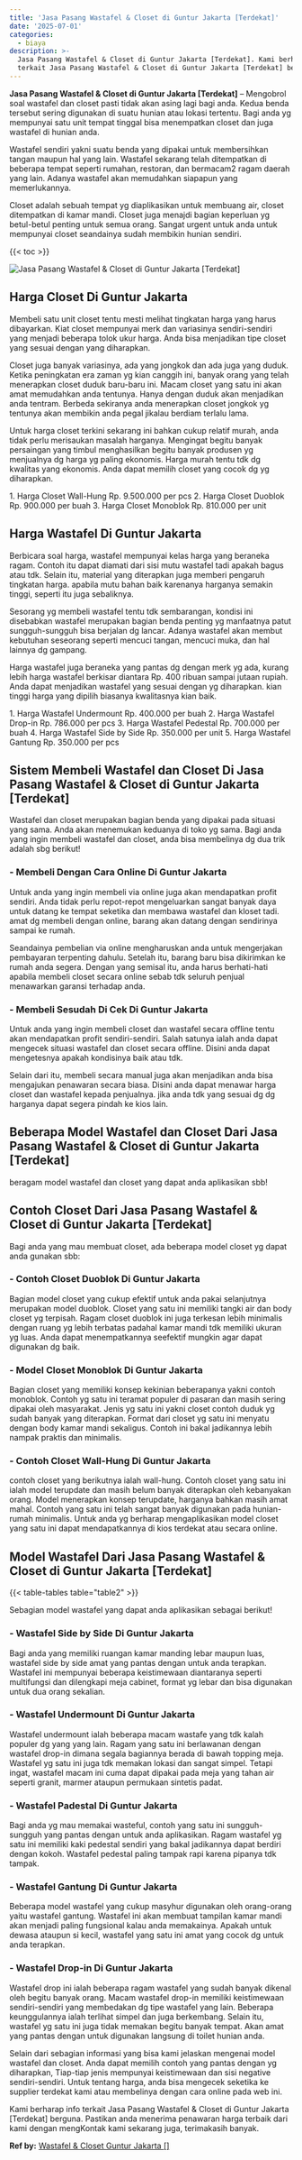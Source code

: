 ```yaml
---
title: 'Jasa Pasang Wastafel & Closet di Guntur Jakarta [Terdekat]'
date: '2025-07-01'
categories:
  - biaya
description: >-
  Jasa Pasang Wastafel & Closet di Guntur Jakarta [Terdekat]. Kami berharap info
  terkait Jasa Pasang Wastafel & Closet di Guntur Jakarta [Terdekat] berguna....
---
```


**Jasa Pasang Wastafel & Closet di Guntur Jakarta \[Terdekat\]** – Mengobrol soal wastafel dan closet pasti tidak akan asing lagi bagi anda. Kedua benda tersebut sering digunakan di suatu hunian atau lokasi tertentu. Bagi anda yg mempunyai satu unit tempat tinggal bisa menempatkan closet dan juga wastafel di hunian anda.

Wastafel sendiri yakni suatu benda yang dipakai untuk membersihkan tangan maupun hal yang lain. Wastafel sekarang telah ditempatkan di beberapa tempat seperti rumahan, restoran, dan bermacam2 ragam daerah yang lain. Adanya wastafel akan memudahkan siapapun yang memerlukannya.

Closet adalah sebuah tempat yg diaplikasikan untuk membuang air, closet ditempatkan di kamar mandi. Closet juga menajdi bagian keperluan yg betul-betul penting untuk semua orang. Sangat urgent untuk anda untuk mempunyai closet seandainya sudah membikin hunian sendiri.

{{< toc >}}

![Jasa Pasang Wastafel & Closet di Guntur Jakarta [Terdekat]](/images/wastafel-closet-murah65.png)

## Harga Closet Di Guntur Jakarta

Membeli satu unit closet tentu mesti melihat tingkatan harga yang harus dibayarkan. Kiat closet mempunyai merk dan variasinya sendiri-sendiri yang menjadi beberapa tolok ukur harga. Anda bisa menjadikan tipe closet yang sesuai dengan yang diharapkan.

Closet juga banyak variasinya, ada yang jongkok dan ada juga yang duduk. Ketika peningkatan era zaman yg kian canggih ini, banyak orang yang telah menerapkan closet duduk baru-baru ini. Macam closet yang satu ini akan amat memudahkan anda tentunya. Hanya dengan duduk akan menjadikan anda tentram. Berbeda sekiranya anda menerapkan closet jongkok yg tentunya akan membikin anda pegal jikalau berdiam terlalu lama.

Untuk harga closet terkini sekarang ini bahkan cukup relatif murah, anda tidak perlu merisaukan masalah harganya. Mengingat begitu banyak persaingan yang timbul menghasilkan begitu banyak produsen yg menjualnya dg harga yg paling ekonomis. Harga murah tentu tdk dg kwalitas yang ekonomis. Anda dapat memilih closet yang cocok dg yg diharapkan.

1\. Harga Closet Wall-Hung Rp. 9.500.000 per pcs 2. Harga Closet Duoblok Rp. 900.000 per buah 3. Harga Closet Monoblok Rp. 810.000 per unit

## Harga Wastafel Di Guntur Jakarta

Berbicara soal harga, wastafel mempunyai kelas harga yang beraneka ragam. Contoh itu dapat diamati dari sisi mutu wastafel tadi apakah bagus atau tdk. Selain itu, material yang diterapkan juga memberi pengaruh tingkatan harga. apabila mutu bahan baik karenanya harganya semakin tinggi, seperti itu juga sebaliknya.

Sesorang yg membeli wastafel tentu tdk sembarangan, kondisi ini disebabkan wastafel merupakan bagian benda penting yg manfaatnya patut sungguh-sungguh bisa berjalan dg lancar. Adanya wastafel akan membut kebutuhan seseorang seperti mencuci tangan, mencuci muka, dan hal lainnya dg gampang.

Harga wastafel juga beraneka yang pantas dg dengan merk yg ada, kurang lebih harga wastafel berkisar diantara Rp. 400 ribuan sampai jutaan rupiah. Anda dapat menjadikan wastafel yang sesuai dengan yg diharapkan. kian tinggi harga yang dipilih biasanya kwalitasnya kian baik.

1\. Harga Wastafel Undermount Rp. 400.000 per buah 2. Harga Wastafel Drop-in Rp. 786.000 per pcs 3. Harga Wastafel Pedestal Rp. 700.000 per buah 4. Harga Wastafel Side by Side Rp. 350.000 per unit 5. Harga Wastafel Gantung Rp. 350.000 per pcs

## Sistem Membeli Wastafel dan Closet Di Jasa Pasang Wastafel & Closet di Guntur Jakarta \[Terdekat\]

Wastafel dan closet merupakan bagian benda yang dipakai pada situasi yang sama. Anda akan menemukan keduanya di toko yg sama. Bagi anda yang ingin membeli wastafel dan closet, anda bisa membelinya dg dua trik adalah sbg berikut!

### \- Membeli Dengan Cara Online Di Guntur Jakarta

Untuk anda yang ingin membeli via online juga akan mendapatkan profit sendiri. Anda tidak perlu repot-repot mengeluarkan sangat banyak daya untuk datang ke tempat seketika dan membawa wastafel dan kloset tadi. amat dg membeli dengan online, barang akan datang dengan sendirinya sampai ke rumah.

Seandainya pembelian via online mengharuskan anda untuk mengerjakan pembayaran terpenting dahulu. Setelah itu, barang baru bisa dikirimkan ke rumah anda segera. Dengan yang semisal itu, anda harus berhati-hati apabila membeli closet secara online sebab tdk seluruh penjual menawarkan garansi terhadap anda.

### \- Membeli Sesudah Di Cek Di Guntur Jakarta

Untuk anda yang ingin membeli closet dan wastafel secara offline tentu akan mendapatkan profit sendiri-sendiri. Salah satunya ialah anda dapat mengecek situasi wastafel dan closet secara offline. Disini anda dapat mengetesnya apakah kondisinya baik atau tdk.

Selain dari itu, membeli secara manual juga akan menjadikan anda bisa mengajukan penawaran secara biasa. Disini anda dapat menawar harga closet dan wastafel kepada penjualnya. jika anda tdk yang sesuai dg dg harganya dapat segera pindah ke kios lain.

## Beberapa Model Wastafel dan Closet Dari Jasa Pasang Wastafel & Closet di Guntur Jakarta \[Terdekat\]

beragam model wastafel dan closet yang dapat anda aplikasikan sbb!

## Contoh Closet Dari Jasa Pasang Wastafel & Closet di Guntur Jakarta \[Terdekat\]

Bagi anda yang mau membuat closet, ada beberapa model closet yg dapat anda gunakan sbb:

### \- Contoh Closet Duoblok Di Guntur Jakarta

Bagian model closet yang cukup efektif untuk anda pakai selanjutnya merupakan model duoblok. Closet yang satu ini memiliki tangki air dan body closet yg terpisah. Ragam closet duoblok ini juga terkesan lebih minimalis dengan ruang yg lebih terbatas padahal kamar mandi tdk memiliki ukuran yg luas. Anda dapat menempatkannya seefektif mungkin agar dapat digunakan dg baik.

### \- Model Closet Monoblok Di Guntur Jakarta

Bagian closet yang memiliki konsep kekinian beberapanya yakni contoh monoblok. Contoh yg satu ini teramat populer di pasaran dan masih sering dipakai oleh masyarakat. Jenis yg satu ini yakni closet contoh duduk yg sudah banyak yang diterapkan. Format dari closet yg satu ini menyatu dengan body kamar mandi sekaligus. Contoh ini bakal jadikannya lebih nampak praktis dan minimalis.

### \- Contoh Closet Wall-Hung Di Guntur Jakarta

contoh closet yang berikutnya ialah wall-hung. Contoh closet yang satu ini ialah model terupdate dan masih belum banyak diterapkan oleh kebanyakan orang. Model menerapkan konsep terupdate, harganya bahkan masih amat mahal. Contoh yang satu ini telah sangat banyak digunakan pada hunian-rumah minimalis. Untuk anda yg berharap mengaplikasikan model closet yang satu ini dapat mendapatkannya di kios terdekat atau secara online.

## Model Wastafel Dari Jasa Pasang Wastafel & Closet di Guntur Jakarta \[Terdekat\]

{{< table-tables table="table2" >}}

Sebagian model wastafel yang dapat anda aplikasikan sebagai berikut!

### \- Wastafel Side by Side Di Guntur Jakarta

Bagi anda yang memiliki ruangan kamar manding lebar maupun luas, wastafel side by side amat yang pantas dengan untuk anda terapkan. Wastafel ini mempunyai beberapa keistimewaan diantaranya seperti multifungsi dan dilengkapi meja cabinet, format yg lebar dan bisa digunakan untuk dua orang sekalian.

### \- Wastafel Undermount Di Guntur Jakarta

Wastafel undermount ialah beberapa macam wastafe yang tdk kalah populer dg yang yang lain. Ragam yang satu ini berlawanan dengan wastafel drop-in dimana segala bagiannya berada di bawah topping meja. Wastafel yg satu ini juga tdk memakan lokasi dan sangat simpel. Tetapi ingat, wastafel macam ini cuma dapat dipakai pada meja yang tahan air seperti granit, marmer ataupun permukaan sintetis padat.

### \- Wastafel Padestal Di Guntur Jakarta

Bagi anda yg mau memakai wasteful, contoh yang satu ini sungguh-sungguh yang pantas dengan untuk anda aplikasikan. Ragam wastafel yg satu ini memiliki kaki pedestal sendiri yang bakal jadikannya dapat berdiri dengan kokoh. Wastafel pedestal paling tampak rapi karena pipanya tdk tampak.

### \- Wastafel Gantung Di Guntur Jakarta

Beberapa model wastafel yang cukup masyhur digunakan oleh orang-orang yaitu wastafel gantung. Wastafel ini akan membuat tampilan kamar mandi akan menjadi paling fungsional kalau anda memakainya. Apakah untuk dewasa ataupun si kecil, wastafel yang satu ini amat yang cocok dg untuk anda terapkan.

### \- Wastafel Drop-in Di Guntur Jakarta

Wastafel drop ini ialah beberapa ragam wastafel yang sudah banyak dikenal oleh begitu banyak orang. Macam wastafel drop-in memiliki keistimewaan sendiri-sendiri yang membedakan dg tipe wastafel yang lain. Beberapa keunggulannya ialah terlihat simpel dan juga berkembang. Selain itu, wastafel yg satu ini juga tidak memakan begitu banyak tempat. Akan amat yang pantas dengan untuk digunakan langsung di toilet hunian anda.

Selain dari sebagian informasi yang bisa kami jelaskan mengenai model wastafel dan closet. Anda dapat memilih contoh yang pantas dengan yg diharapkan, Tiap-tiap jenis mempunyai keistimewaan dan sisi negative sendiri-sendiri. Untuk tentang harga, anda bisa mengecek seketika ke supplier terdekat kami atau membelinya dengan cara online pada web ini.

Kami berharap info terkait Jasa Pasang Wastafel & Closet di Guntur Jakarta \[Terdekat\] berguna. Pastikan anda menerima penawaran harga terbaik dari kami dengan mengKontak kami sekarang juga, terimakasih banyak.

**Ref by:** [Wastafel & Closet Guntur Jakarta []](https://id.wikipedia.org/wiki/Wastafel)
